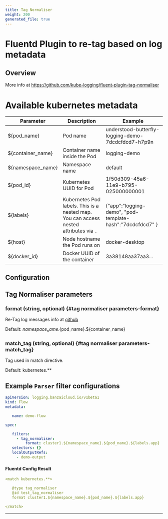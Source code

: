 ```yaml
---
title: Tag Normaliser
weight: 200
generated_file: true
---
```


# Fluentd Plugin to re-tag based on log metadata
## Overview
 More info at https://github.com/kube-logging/fluent-plugin-tag-normaliser

 # Available kubernetes metadata

 | Parameter | Description | Example |
 |-----------|-------------|---------|
 | ${pod_name} | Pod name | understood-butterfly-logging-demo-7dcdcfdcd7-h7p9n |
 | ${container_name} | Container name inside the Pod | logging-demo |
 | ${namespace_name} | Namespace name | default |
 | ${pod_id} | Kubernetes UUID for Pod | 1f50d309-45a6-11e9-b795-025000000001  |
 | ${labels} | Kubernetes Pod labels. This is a nested map. You can access nested attributes via `.`  | {"app":"logging-demo", "pod-template-hash":"7dcdcfdcd7" }  |
 | ${host} | Node hostname the Pod runs on | docker-desktop |
 | ${docker_id} | Docker UUID of the container | 3a38148aa37aa3... |

## Configuration
## Tag Normaliser parameters

### format (string, optional) {#tag normaliser parameters-format}

Re-Tag log messages info at [github](https://github.com/kube-logging/fluent-plugin-tag-normaliser) 

Default: ${namespace_name}.${pod_name}.${container_name}

### match_tag (string, optional) {#tag normaliser parameters-match_tag}

Tag used in match directive.

Default: kubernetes.**


 ## Example `Parser` filter configurations
 ```yaml
 apiVersion: logging.banzaicloud.io/v1beta1
 kind: Flow
 metadata:

	name: demo-flow

 spec:

	filters:
	  - tag_normaliser:
	      format: cluster1.${namespace_name}.${pod_name}.${labels.app}
	selectors: {}
	localOutputRefs:
	  - demo-output

 ```

 #### Fluentd Config Result
 ```yaml
 <match kubernetes.**>

	@type tag_normaliser
	@id test_tag_normaliser
	format cluster1.${namespace_name}.${pod_name}.${labels.app}

 </match>
 ```

---
